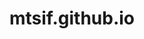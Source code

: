 # mtsif.github.io

<!DOCTYPE html>
<html lang="en">
<head>
    <meta charset="UTF-8">
    <meta name="viewport" content="width=device-width, initial-scale=1.0">
    <title>Empty Page</title>
</head>
<body>

</body>
</html>
